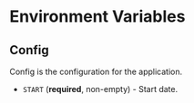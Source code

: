 # Environment Variables

## Config

Config is the configuration for the application.

 - `START` (**required**, non-empty) - Start date.

